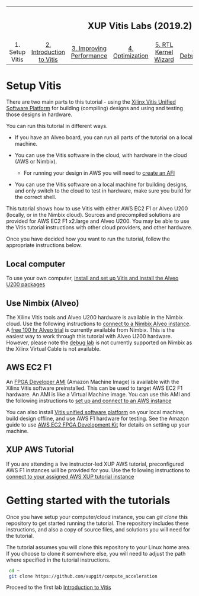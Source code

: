 <table style="width:100%">
  <tr>
    <th width="100%" colspan=8><h2>XUP Vitis Labs (2019.2)</h2></th>
  </tr>
  <tr>
    <td align="center">1. Setup Vitis</a></td>
    <td align="center"><a href="GUI_Flow_lab.md">2. Introduction to Vitis</a></td>
    <td align="center"><a href="Improving_Performance_lab.md">3. Improving Performance</a></td>
    <td align="center"><a href="Optimization_lab.md">4. Optimization</a></td>
    <td align="center"><a href="rtl_kernel_wizard_lab.md">5. RTL Kernel Wizard</a></td>
    <td align="center"><a href="debug_lab.md">6. Debugging</a></td>
    <td align="center"><a href="Vision_lab.md">7. Vision Application</a></td>
    <td align="center"><a href="PYNQ_lab.md">8. PYNQ Lab</a></td>
  </tr>
</table>

# Setup Vitis

There are two main parts to this tutorial - using the [Xilinx Vitis Unified Software Platform](https://www.xilinx.com/products/design-tools/vitis/vitis-platform.html) for building (compiling) designs and using and testing those designs in hardware.

You can run this tutorial in different ways.

* If you have an Alveo board, you can run all parts of the tutorial on a local machine.

* You can use the Vitis software in the cloud, with hardware in the cloud (AWS or Nimbix).
  * For running your design in AWS you will need to [create an AFI](Creating_AFI.md)

* You can use the Vitis software on a local machine for building designs, and only switch to the cloud to test in hardware, make sure you build for the correct shell.

This tutorial shows how to use Vitis with either AWS EC2 F1 or Alveo U200 (locally, or in the Nimbix cloud). Sources and precompiled solutions are provided for AWS EC2 F1 x2.large and Alveo U200. You may be able to use the Vitis tutorial instructions with other cloud providers, and other hardware.

Once you have decided how you want to run the tutorial, follow the appropriate instructions below.

## Local computer

To use your own computer, [install and set up Vitis and install the Alveo U200 packages](./setup_local_computer.md)

## Use Nimbix (Alveo)

The Xilinx Vitis tools and Alveo U200 hardware is available in the Nimbix cloud. Use the following instructions to [connect to a Nimbix Alveo instance](./setup_nimbix.md). A [free 100 hr Alveo trial](https://www.nimbix.net/alveo/) is currently available from Nimbix. This is the easiest way to work through this tutorial with Alveo U200 hardware. However, please note the [debug lab](debug_lab.md) is not currently supported on Nimbix as the Xilinx Virtual Cable is not available.

## AWS EC2 F1

An [FPGA Developer AMI](https://aws.amazon.com/marketplace/pp/B06VVYBLZZ) (Amazon Machine Image) is available with the Xilinx Vitis software preinstalled. This can be used to target AWS EC2 F1 hardware. An AMI is like a Virtual Machine image. You can use this AMI and the following instructions to [set up and connect to an AWS instance](./setup_aws.md)

You can also install [Vitis unified software platform](https://www.xilinx.com/support/download/index.html/content/xilinx/en/downloadNav/vitis.html) on your local machine, build design offline, and use AWS F1 hardware for testing. See the Amazon guide to use [AWS EC2 FPGA Development Kit](https://github.com/aws/aws-fpga) for details on setting up your machine.

## XUP AWS Tutorial

If you are attending a live instructor-led XUP AWS tutorial, preconfigured AWS F1 instances will be provided for you. Use the following instructions to [connect to your assigned AWS XUP tutorial instance](./setup_xup_aws_workshop.md)

# Getting started with the tutorials

Once you have setup your computer/cloud instance, you can *git clone* this repository to get started running the tutorial. The repository includes these instructions, and also a copy of source files, and solutions you will need for the tutorial.

The tutorial assumes you will clone this repository to your Linux home area. If you choose to clone it somewhere else, you will need to adjust the path where specified in the tutorial instructions.

```sh
 cd ~
 git clone https://github.com/xupgit/compute_acceleration
```

Proceed to the first lab [Introduction to Vitis](GUI_Flow_lab.md)
